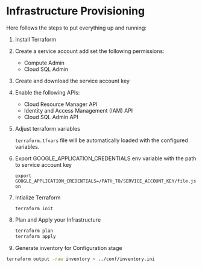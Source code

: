 # Infrastructure Provisioning

Here follows the steps to put everything up and running:

1. Install Terraform

1. Create a service account add set the following permissions:
    - Compute Admin
    - Cloud SQL Admin
    <!-- - Storage Admin -->

1. Create and download the service account key

1. Enable the following APIs: 
    - Cloud Resource Manager API
    - Identity and Access Management (IAM) API
    - Cloud SQL Admin API

1. Adjust terraform variables

    `terraform.tfvars`  file will be automatically loaded with the configured variables. 

1. Export GOOGLE_APPLICATION_CREDENTIALS env variable with the path to service account key

    `export GOOGLE_APPLICATION_CREDENTIALS=/PATH_TO/SERVICE_ACCOUNT_KEY/file.json`

1. Intialize Terraform

    `terraform init`

1. Plan and Apply your Infrastructure

    ```sh
    terraform plan
    terraform apply
    ```

1. Generate inventory for Configuration stage

```sh
terraform output -raw inventory > ../conf/inventory.ini
```
